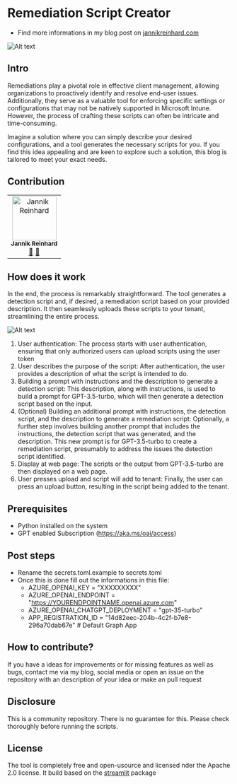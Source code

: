 # Remediation Script Creator
- Find more informations in my blog post on [jannikreinhard.com](jannikreinhard.com)


![Alt text](https://github.com/JayRHa/Remediation-Creator/blob/main/.pictures/tool.png)

## Intro
Remediations play a pivotal role in effective client management, allowing organizations to proactively identify and resolve end-user issues. Additionally, they serve as a valuable tool for enforcing specific settings or configurations that may not be natively supported in Microsoft Intune. However, the process of crafting these scripts can often be intricate and time-consuming.

Imagine a solution where you can simply describe your desired configurations, and a tool generates the necessary scripts for you. If you find this idea appealing and are keen to explore such a solution, this blog is tailored to meet your exact needs.

## Contribution
<table>
  <tbody>
    <tr>
        <td align="center"><a href="https://github.com/JayRHa"><img src="https://avatars.githubusercontent.com/u/73911860?v=4" width="100px;" alt="Jannik Reinhard"/><br /><sub><b>Jannik Reinhard</b></sub></a><br /><a href="https://twitter.com/jannik_reinhard" title="Twitter">💬</a> <a href="https://www.linkedin.com/in/jannik-r/" title="LinkedIn">💬</a></td>
  </tbody>
</table>

## How does it work
In the end, the process is remarkably straightforward. The tool generates a detection script and, if desired, a remediation script based on your provided description. It then seamlessly uploads these scripts to your tenant, streamlining the entire process.


![Alt text](https://github.com/JayRHa/Remediation-Creator/blob/main/.pictures/howdoesitwork.png)

1. User authentication: The process starts with user authentication, ensuring that only authorized users can upload scripts using the user token
2. User describes the purpose of the script: After authentication, the user provides a description of what the script is intended to do.
3. Building a prompt with instructions and the description to generate a detection script: This description, along with instructions, is used to build a prompt for GPT-3.5-turbo, which will then generate a detection script based on the input.
4. (Optional) Building an additional prompt with instructions, the detection script, and the description to generate a remediation script: Optionally, a further step involves building another prompt that includes the instructions, the detection script that was generated, and the description. This new prompt is for GPT-3.5-turbo to create a remediation script, presumably to address the issues the detection script identified.
5. Display at web page: The scripts or the output from GPT-3.5-turbo are then displayed on a web page.
6. User presses upload and script will add to tenant: Finally, the user can press an upload button, resulting in the script being added to the tenant.


## Prerequisites
- Python installed on the system
- GPT enabled Subscription (https://aka.ms/oai/access)

## Post steps
- Rename the secrets.toml.example to secrets.toml
- Once this is done fill out the informations in this file:
  - AZURE_OPENAI_KEY = "XXXXXXXXX"
  - AZURE_OPENAI_ENDPOINT = "https://YOURENDPOINTNAME.openai.azure.com"
  - AZURE_OPENAI_CHATGPT_DEPLOYMENT = "gpt-35-turbo"
  - APP_REGISTRATION_ID = "14d82eec-204b-4c2f-b7e8-296a70dab67e" # Default Graph App

## How to contribute?
If you have a ideas for improvements or for missing features as well as bugs, contact me via my blog, social media or open an issue on the repository with an description of your idea or make an pull request

## Disclosure
This is a community repository. There is no guarantee for this. Please check thoroughly before running the scripts.

## License
The tool is completely free and open-usource and licensed nder the Apache 2.0 license. It build based on the [streamlit](https://github.com/streamlit/streamlit) package